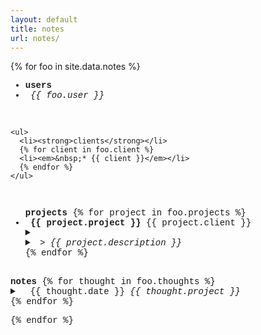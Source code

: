 ```yaml
---
layout: default
title: notes
url: notes/
---
```

{% for foo in site.data.notes %}  

<div style="font-family: courier new" class="col12 pad1">
  
  <div> <!--users, clients-->
    <ul>
      <li><strong>users</strong></li>
      <li><em>&nbsp;{{ foo.user }}</em></li>
    </ul>
    <br>
    
    <ul>
      <li><strong>clients</strong></li>
      {% for client in foo.client %}
      <li><em>&nbsp;* {{ client }}</em></li>
      {% endfor %}  
    </ul>
  </div>
  <br>
  
  <div> <!--projects-->
    <ul>
      <strong>projects</strong>   
      {% for project in foo.projects %}  
      <li>&nbsp;<strong>{{ project.project }}</strong><span class="date fr">&nbsp;{{ project.client }}&nbsp;</span></li>
      <details>     
        <summary>  
          <li>
            <em>&nbsp;>&nbsp;{{ project.description }}</em>
          </li>      
        </summary>   
        <ul>
          {% for todo in project.todo %}  
          <li markdown="1">&nbsp;&nbsp;&nbsp;° {{ todo }}</li>  
          {% endfor %}     
        </ul>  
        <br>
      </details>  
      {% endfor %}   
    </ul>  
  </div>
  <br>
 
  <div> <!--notes-->
    <strong>notes</strong>
    {% for thought in foo.thoughts %}  
    <details>  
      <summary>  
        <span class="date">&nbsp;&nbsp;{{ thought.date }}</span>&nbsp;<em class="fr">{{ thought.project }}</em>  
      </summary>
      <span markdown="1">
    
      {{ thought.note }}
      
      </span>
    <br>
  </details>    
  {% endfor %}    
  
</div>
  
{% endfor %}  
